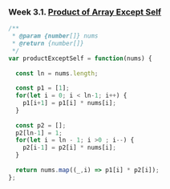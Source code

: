 ### Week 3.1. [Product of Array Except Self](https://leetcode.com/explore/featured/card/30-day-leetcoding-challenge/530/week-3/3300/)
```javascript
/**
 * @param {number[]} nums
 * @return {number[]}
 */
var productExceptSelf = function(nums) {
  
  const ln = nums.length;
  
  const p1 = [1];
  for(let i = 0; i < ln-1; i++) {
    p1[i+1] = p1[i] * nums[i];
  }
  
  const p2 = [];
  p2[ln-1] = 1;
  for(let i = ln - 1; i >0 ; i--) {
    p2[i-1] = p2[i] * nums[i];
  }
  
  return nums.map((_,i) => p1[i] * p2[i]);
};
```

